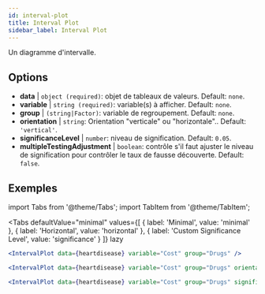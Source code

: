 ```yaml
---
id: interval-plot
title: Interval Plot
sidebar_label: Interval Plot
---
```


Un diagramme d'intervalle.

## Options

* __data__ | `object (required)`: objet de tableaux de valeurs. Default: `none`.
* __variable__ | `string (required)`: variable(s) à afficher. Default: `none`.
* __group__ | `(string|Factor)`: variable de regroupement. Default: `none`.
* __orientation__ | `string`: Orientation "verticale" ou "horizontale".. Default: `'vertical'`.
* __significanceLevel__ | `number`: niveau de signification. Default: `0.05`.
* __multipleTestingAdjustment__ | `boolean`: contrôle s'il faut ajuster le niveau de signification pour contrôler le taux de fausse découverte. Default: `false`.


## Exemples

import Tabs from '@theme/Tabs';
import TabItem from '@theme/TabItem';

<Tabs
    defaultValue="minimal"
    values={[
        { label: 'Minimal', value: 'minimal' },
        { label: 'Horizontal', value: 'horizontal' },
        { label: 'Custom Significance Level', value: 'significance' }
    ]}
    lazy
>

<TabItem value="minimal">

```jsx live
<IntervalPlot data={heartdisease} variable="Cost" group="Drugs" />
```
</TabItem>

<TabItem value="horizontal">

```jsx live
<IntervalPlot data={heartdisease} variable="Cost" group="Drugs" orientation="horizontal" />
```

</TabItem>

<TabItem value="significance">

```jsx live
<IntervalPlot data={heartdisease} variable="Cost" group="Drugs" significanceLevel={0.01} />
```
</TabItem>

</Tabs>
